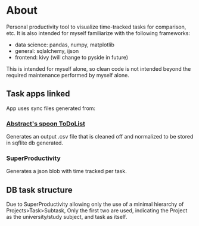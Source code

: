 # About
Personal productivity tool to visualize time-tracked tasks for comparison, etc.
It is also intended for myself familiarize with the following frameworks:
- data science: pandas, numpy, matplotlib
- general: sqlalchemy, ijson
- frontend: kivy (will change to pyside in future)

This is intended for myself alone, so clean code is not intended beyond the required maintenance performed by myself alone.

## Task apps linked
App uses sync files generated from:
### [Abstract's spoon ToDoList](https://abstractspoon.com/)
Generates an output .csv file that is cleaned off and normalized to be stored in sqflite db generated.

### SuperProductivity
Generates a json blob with time tracked per task.

## DB task structure
Due to SuperProductivity allowing only the use of a minimal hierarchy of Projects>Task>Subtask, Only the first two are used, indicating the Project as the university/study subject, and task as itself. 
